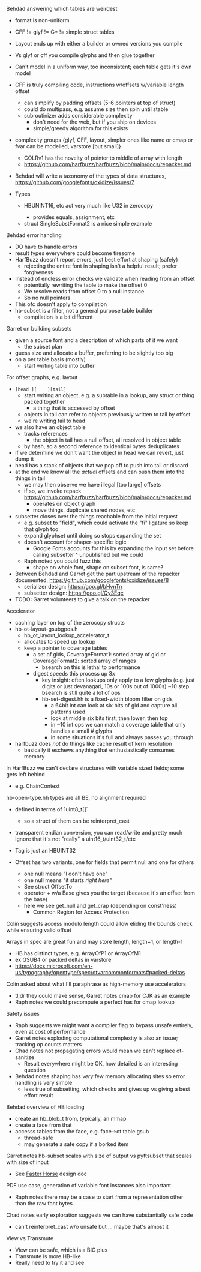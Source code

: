 
Behdad answering which tables are weirdest
   * format is non-uniform
   * CFF != glyf != G* != simple struct tables
   * Layout ends up with either a builder or owned versions you compile
   * Vs glyf or cff you compile glyphs and then glue together

   * Can't model in a uniform way, too inconsistent; each table gets it's own model

   * CFF is truly compiling code, instructions w/offsets w/variable length offset
      * can simplify by padding offsets (5-6 pointers at top of struct)
      * could do multipass, e.g. assume size then spin until stable
      * subroutinizer adds considerable complexity
         * don't need for the web, but if you ship on devices
         * simple/greedy algorithm for this exists

   * complexity groups {glyf, CFF, layout, simpler ones like name or cmap or fvar can be modelled, varstore [but small]}
      * COLRv1 has the novelty of pointer to middle of array with length
      * https://github.com/harfbuzz/harfbuzz/blob/main/docs/repacker.md

   * Behdad will write a taxonomy of the types of data structures, https://github.com/googlefonts/oxidize/issues/7

   * Types
      * HBUNINT16, etc act very much like U32<BigEndian> in zerocopy
         * provides equals, assignment, etc
      * struct SingleSubstFormat2 is a nice simple example

Behdad error handling

   * DO have to handle errors
   * result types everywhere could become tiresome
   * HarfBuzz doesn't report errors, just best effort at shaping (safely)
      * rejecting the entire font in shaping isn't a helpful result; prefer forgiveness
   * Instead of endless error checks we validate when reading from an offset
      * potentially rewriting the table to make the offset 0
      * We resolve reads from offset 0 to a null instance
      * So no null pointers
   * This ofc doesn't apply to compilation
   * hb-subset is a filter, not a general purpose table builder
      * compilation is a bit different

Garret on building subsets

   * given a source font and a description of which parts of it we want
      * the subset plan
   * guess size and allocate a buffer, preferring to be slightly too big
   * on a per table basis (mostly)
      * start writing table into buffer

For offset graphs, e.g. layout

   * `[head ][    ][tail]`
      * start writing an object, e.g. a subtable in a lookup, any struct or thing packed together
         * a thing that is accessed by offset
      * objects in tail can refer to objects previously written to tail by offset
      * we're writing tail to head
   * we also have an object table
      * tracks references
         * the object in tail has a null offset, all resolved in object table
      * by hash, so a second reference to identical bytes deduplicates
   * if we determine we don't want the object in head we can revert, just dump it
   * head has a stack of objects that we pop off to push into tail or discard
   * at the end we know all the *actual* offsets and can push them into the things in tail
      * we may then observe we have illegal [too large] offsets
      * if so, we invoke repack https://github.com/harfbuzz/harfbuzz/blob/main/docs/repacker.md
         * operates on object graph
         * move things, duplicate shared nodes, etc
   * subsetter closes over the things reachable from the initial request
      * e.g. subset to "field", which could activate the "fi" ligature so keep that glyph too
      * expand glyphset until doing so stops expanding the set
      * doesn't account for shaper-specific logic
         * Google Fonts accounts for this by expanding the input set before calling subsetter
         ^ unpublished but we could
      * Raph noted you could fuzz this
         * shape on whole font, shape on subset font, is same?
   * Between Behdad and Garret get the part upstream of the repacker documented, https://github.com/googlefonts/oxidize/issues/8
      * serializer design: https://goo.gl/bHvnTn
      * subsetter design: https://goo.gl/Qy3Eqc
   * TODO: Garret volunteers to give a talk on the repacker

Accelerator

   * caching layer on top of the zerocopy structs
   * hb-ot-layout-gsubgpos.h
      * hb_ot_layout_lookup_accelerator_t
      * allocates to speed up lookup
      * keep a pointer to coverage tables
         * a set of gids, CoverageFormat1: sorted array of gid or CoverageFormat2: sorted array of ranges
            * bsearch on this is lethal to performance
         * digest speeds this process up 3x
            * key insight: often lookups only apply to a few glyphs (e.g. just digits or just devanagari, 10s or 100s out of 1000s)
               ~10 step bsearch is still quite a lot of ops
            * hb-set-digest.hh is a fixed-width bloom filter on gids
               * a 64bit int can look at six bits of gid and capture all patterns used
               * look at middle six bits first, then lower, then top
               * in ~10 int ops we can match a coverage table that only handles a small # glyphs
               * in some situations it's full and always passes you through
   * harfbuzz does *not* do things like cache result of kern resolution
      * basically it eschews anything that enthusiastically consumes memory

In HarfBuzz we can't declare structures with variable sized fields; some gets left behind

   * e.g. ChainContext

hb-open-type.hh types are all BE, no alignment required

   * defined in terms of 1uint8_t[]`
      * so a struct of them can be reinterpret_cast
   * transparent endian conversion, you can read/write and pretty much ignore that it's not "really" a uint16_t/uint32_t/etc
   * Tag is just an HBUINT32

   * Offset has two variants, one for fields that permit null and one for others
      * one null means "I don't have one"
      * one null means "it starts *right here*"
      * See struct OffsetTo
      * operator + w/a Base gives you the target (because it's an offset from the base)
      * here we see get_null and get_crap (depending on const'ness)
         * Common Region for Access Protection

Colin suggests access modulo length could allow eliding the bounds check while ensuring valid offset

Arrays in spec are great fun and may store length, length+1, or length-1

   * HB has distinct types, e.g. ArrayOfP1 or ArrayOfM1
   * ex GSUB4 or packed deltas in varstore
   * https://docs.microsoft.com/en-us/typography/opentype/spec/otvarcommonformats#packed-deltas

Colin asked about what I'll paraphrase as high-memory use accelerators

   * tl;dr they could make sense, Garret notes cmap for CJK as an example
   * Raph notes we could precompute a perfect has for cmap lookup

Safety issues

   * Raph suggests we might want a compiler flag to bypass unsafe entirely, even at cost of performance
   * Garret notes exploding computational complexity is also an issue; tracking op counts matters
   * Chad notes not propagating errors would mean we can't replace ot-sanitize
      * Result everywhere might be OK, how detailed is an interesting question
   * Behdad notes shaping has *very* few memory allocating sites so error handling is very simple
      * less true of subsetting, which checks and gives up vs giving a best effort result

Behdad overview of HB loading

   * create an hb_blob_t from, typically, an mmap
   * create a face from that
   * accesss tables from the face, e.g. face->ot.table.gsub
      * thread-safe
      * may generate a safe copy if a borked item

Garret notes hb-subset scales with size of output vs pyftsubset that scales with size of input

   * See [Faster Horse](goo.gl/Qy3Eqc) design doc

PDF use case, generation of variable font instances also important

   * Raph notes there may be a case to start from a representation other than the raw font bytes

Chad notes early exploration suggests we can have substantially safe code

   * can't reinterpret_cast w/o unsafe but ... maybe that's almost it

View vs Transmute

   * View can be safe, which is a BIG plus
   * Transmute is more HB-like
   * Really need to try it and see
